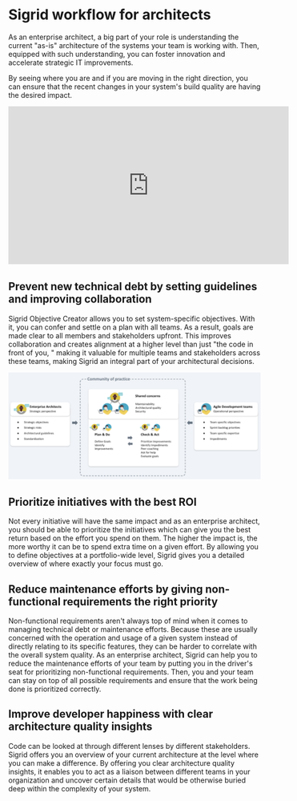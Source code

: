# Sigrid workflow for architects

As an enterprise architect, a big part of your role is understanding the current "as-is" architecture of the systems your team is working with. Then, equipped with such understanding, you can foster innovation and accelerate strategic IT improvements.

By seeing where you are and if you are moving in the right direction, you can ensure that the recent changes in your system's build quality are having the desired impact.

<iframe width="560" height="315" src="https://www.youtube.com/embed/nCW855MBNSE" title="YouTube video player" frameborder="0" allow="accelerometer; autoplay; clipboard-write; encrypted-media; gyroscope; picture-in-picture; web-share" allowfullscreen></iframe>

## Prevent new technical debt by setting guidelines and improving collaboration

Sigrid Objective Creator allows you to set system-specific objectives. With it, you can confer and settle on a plan with all teams. As a result, goals are made clear to all members and stakeholders upfront.
This improves collaboration and creates alignment at a higher level than just "the code in front of you, " making it valuable for multiple teams and stakeholders across these teams, making Sigrid an integral part of your architectural decisions.

<img src="../images/ea-workflows.png" width="700" />

## Prioritize initiatives with the best ROI

Not every initiative will have the same impact and as an enterprise architect, you should be able to prioritize the initiatives which can give you the best return based on the effort you spend on them. The higher the impact is, the more worthy it can be to spend extra time on a given effort.
By allowing you to define objectives at a portfolio-wide level, Sigrid gives you a detailed overview of where exactly your focus must go.

## Reduce maintenance efforts by giving non-functional requirements the right priority

Non-functional requirements aren't always top of mind when it comes to managing technical debt or maintenance efforts. Because these are usually concerned with the operation and usage of a given system instead of directly relating to its specific features, they can be harder to correlate with the overall system quality. As an enterprise architect, Sigrid can help you to reduce the maintenance efforts of your team by putting you in the driver's seat for prioritizing non-functional requirements. Then, you and your team can stay on top of all possible requirements and ensure that the work being done is prioritized correctly.

## Improve developer happiness with clear architecture quality insights

Code can be looked at through different lenses by different stakeholders. Sigrid offers you an overview of your current architecture at the level where you can make a difference. By offering you clear architecture quality insights, it enables you to act as a liaison between different teams in your organization and uncover certain details that would be otherwise buried deep within the complexity of your system.
